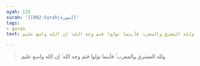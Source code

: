 ```yaml
---
ayah: 115
surah: '[[002-Surah|سورة]]'
tags:
- quran
text: ولله المشرق والمغرب ۚ فأينما تولوا فثم وجه الله ۚ إن الله واسع عليم

---
```

> ولله المشرق والمغرب ۚ فأينما تولوا فثم وجه الله ۚ إن الله واسع عليم
